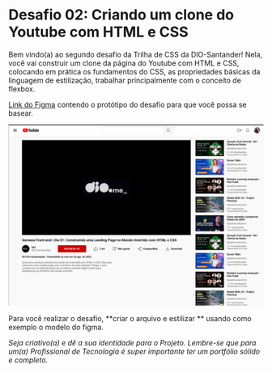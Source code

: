 # Desafio 02: Criando um clone do Youtube com HTML e CSS

Bem vindo(a) ao segundo desafio da Trilha de CSS da DIO-Santander! Nela, você vai construir um clone da página do Youtube com HTML e CSS, colocando em prática os fundamentos do CSS,
as propriedades básicas da linguagem de estilização, trabalhar principalmente com o conceito de flexbox.

[Link do Figma](https://www.figma.com/file/lrRWUZPKnqMDZrSDJmZxUS/Desafio-de-Flexbox---DIO?node-id=0%3A1) contendo o protótipo do desafio para
que você possa se basear.

![imagem do projetot](./assets/imagem_final_youtube_exemplo.png)

Para você realizar o desafio, **criar o arquivo e estilizar ** usando como exemplo o modelo do figma.

*Seja criativo(a) e dê a sua identidade para o Projeto. Lembre-se que para um(a) Profissional de Tecnologia é super importante ter um portfólio sólido e completo.*
